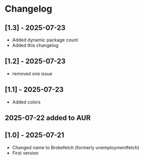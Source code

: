 # Changelog

## [1.3] - 2025-07-23
- Added dynamic package count
- Added this changelog
 
## [1.2] - 2025-07-23
- removed one issue

## [1.1] - 2025-07-23
- Added colors

## 2025-07-22 added to AUR

## [1.0] - 2025-07-21
- Changed name to Brokefetch (formerly unemploymentfetch)
- First version

